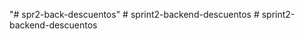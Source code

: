 "# spr2-back-descuentos" 
#   s p r i n t 2 - b a c k e n d - d e s c u e n t o s  
 #   s p r i n t 2 - b a c k e n d - d e s c u e n t o s  
 